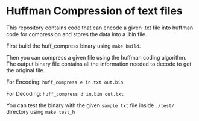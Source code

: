 # Huffman Compression of text files
This repository contains code that can encode a given .txt file into huffman code for compression and stores the data into a .bin file.

First build the huff_compress binary using `make build`.

Then you can compress a given file using the huffman coding algorithm. The output binary file contains all the information needed to decode to get the original file.

For Encoding: `huff_compress e in.txt out.bin`

For Decoding: `huff_compress d in.bin out.txt`

You can test the binary with the given `sample.txt` file inside `./test/` directory using `make test_h`
